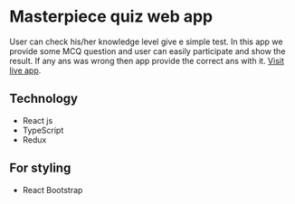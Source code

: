# Masterpiece quiz web app

User can check his/her knowledge level give e simple test. In this app we provide some MCQ question and user can easily participate and show the result. If any ans was wrong then app provide the correct ans with it.
[Visit live app](https://masterpiece-quiz-app.netlify.app/).

## Technology

- React js
- TypeScript
- Redux

## For styling

- React Bootstrap
